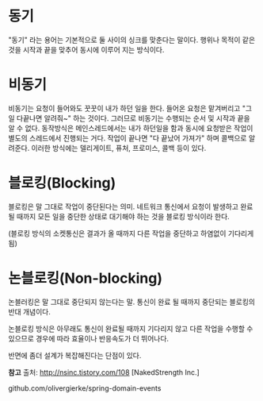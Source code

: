 # 동기
"동기" 라는 용어는 기본적으로 둘 사이의 싱크를 맞춘다는 말이다.
행위나 목적이 같은것을 시작과 끝을 맞추어 동시에 이루어 지는 방식이다.


# 비동기
비동기는 요청이 들어와도 꿋꿋이 내가 하던 일을 한다. 들어온 요청은 맡겨버리고 "그 일 다끝나면 알려줘~" 하는 것이다.
그러므로 비동기는 수행되는 순서 및 시작과 끝을 알 수 없다.
동작방식은 메인스레드에서는 내가 하던일을 함과 동시에 요청받은 작업이 별도의 스레드에서 진행되는 거다.
작업이 끝나면 "다 끝났어 가져가" 하며 콜백으로 알려준다. 이러한 방식에는 델리게이트, 퓨처, 프로미스, 콜백 등이 있다. 





# 블로킹(Blocking)

블로킹은 말 그대로 작업이 중단된다는 의미. 네트워크 통신에서 요청이 발생하고 완료될 때까지 모든 일을 중단한 상태로 대기해야 하는 것을 블로킹 방식이라 한다.

(블로킹 방식의 소켓통신은 결과가 올 때까지 다른 작업을 중단하고 하염없이 기다리게 됨)



# 논블로킹(Non-blocking)

논블러킹은 말 그대로 중단되지 않는다는 말. 통신이 완료 될 때까지 중단되는 블로킹의 반대 개념이다.

논블로킹 방식은 아무래도 통신이 완료될 때까지 기다리지 않고 다른 작업을 수행할 수 있으므로 경우에 따라 효율이나 반응속도가 더 뛰어나다.

반면에 좀더 설계가 복잡해진다는 단점이 있다.


**참고**
출처: http://nsinc.tistory.com/108 [NakedStrength Inc.]

github.com/olivergierke/spring-domain-events